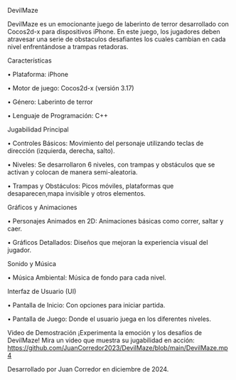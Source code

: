 DevilMaze

DevilMaze es un emocionante juego de laberinto de terror desarrollado con Cocos2d-x para dispositivos iPhone. En este juego, los jugadores deben atravesar una serie de obstaculos desafiantes los cuales cambian en cada nivel enfrentándose a trampas retadoras.

Características
	
 •	Plataforma: iPhone
	
 •	Motor de juego: Cocos2d-x (versión 3.17)
	
 •	Género: Laberinto de terror
	
 •	Lenguaje de Programación: C++
 
Jugabilidad Principal
	
 •	Controles Básicos: Movimiento del personaje utilizando teclas de dirección (izquierda, derecha, salto).
	
 •	Niveles: Se desarrollaron 6 niveles, con trampas y obstáculos que se activan y colocan de manera semi-aleatoria.
	
 •	Trampas y Obstáculos: Picos móviles, plataformas que desaparecen,mapa invisible y otros elementos.
 
Gráficos y Animaciones
	
 •	Personajes Animados en 2D: Animaciones básicas como correr, saltar y caer.
	
 •	Gráficos Detallados: Diseños que mejoran la experiencia visual del jugador.
 
Sonido y Música
	
 •	Música Ambiental: Música de fondo para cada nivel.
 
Interfaz de Usuario (UI)

 •	Pantalla de Inicio: Con opciones para iniciar partida.

 •	Pantalla de Juego: Donde el usuario juega en los diferentes niveles.
 
Video de Demostración
¡Experimenta la emoción y los desafíos de DevilMaze! Mira un video que muestra su jugabilidad en acción:
https://github.com/JuanCorredor2023/DevilMaze/blob/main/DevilMaze.mp4

Desarrollado por Juan Corredor en diciembre de 2024.

